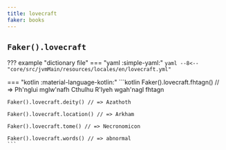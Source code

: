 ```yaml
---
title: lovecraft
faker: books
---
```


## `Faker().lovecraft`

??? example "dictionary file"
    === "yaml :simple-yaml:"
        ```yaml
        --8<-- "core/src/jvmMain/resources/locales/en/lovecraft.yml"
        ```

=== "kotlin :material-language-kotlin:"
    ```kotlin
    Faker().lovecraft.fhtagn() // => Ph'nglui mglw'nafh Cthulhu R'lyeh wgah'nagl fhtagn

    Faker().lovecraft.deity() // => Azathoth

    Faker().lovecraft.location() // => Arkham

    Faker().lovecraft.tome() // => Necronomicon

    Faker().lovecraft.words() // => abnormal
    ```
